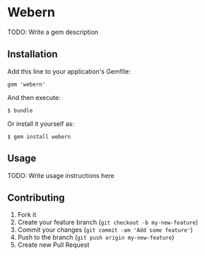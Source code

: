 # Webern

TODO: Write a gem description

## Installation

Add this line to your application's Gemfile:

    gem 'webern'

And then execute:

    $ bundle

Or install it yourself as:

    $ gem install webern

## Usage

TODO: Write usage instructions here

## Contributing

1. Fork it
2. Create your feature branch (`git checkout -b my-new-feature`)
3. Commit your changes (`git commit -am 'Add some feature'`)
4. Push to the branch (`git push origin my-new-feature`)
5. Create new Pull Request
